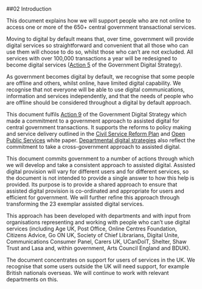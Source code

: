 ##02 Introduction

This document explains how we will support people who are not online to access one or more of the 650+ central government transactional services.

Moving to digital by default means that, over time, government will provide digital services so straightforward and convenient that all those who can use them will choose to do so, whilst those who can’t are not excluded.  All services with over 100,000 transactions a year will be redesigned to become digital services ([Action 5](/digital/strategy/#action-05) of the Government Digital Strategy).

As government becomes digital by default, we recognise that some people are offline and others, whilst online, have limited digital capability. We recognise that not everyone will be able to use digital communications, information and services independently, and that the needs of people who are offline should be considered throughout a digital by default approach.

This document fulfils [Action 9](/digital/strategy/#action-09) of the Government Digital Strategy which made a commitment to a government approach to assisted digital for central government transactions. It supports the reforms to policy making and service delivery outlined in the [Civil Service Reform Plan](http://www.civilservice.gov.uk/reform) and [Open Public Services](http://www.openpublicservices.cabinetoffice.gov.uk/) white paper. [Departmental digital strategies](/digital/#departmental-strategies) also reflect the commitment to take a cross-government approach to assisted digital. 

This document commits government to a number of actions through which we will develop and take a consistent approach to assisted digital. Assisted digital provision will vary for different users and for different services, so the document is not intended to provide a single answer to how this help is provided. Its purpose is to provide a shared approach to ensure that assisted digital provision is co-ordinated and appropriate for users and efficient for government. We will further refine this approach through transforming the 23 exemplar assisted digital services.

This approach has been developed with departments and with input from organisations representing and working with people who can’t use digital services (including Age UK, Post Office, Online Centres Foundation, Citizens Advice, Go ON UK, Society of Chief Librarians, Digital Unite, Communications Consumer Panel, Carers UK, UCanDoIT, Shelter, Shaw Trust and Lasa and, within government, Arts Council England and BDUK).

The document concentrates on support for users of services in the UK.  We recognise that some users outside the UK will need support, for example British nationals overseas.  We will continue to work with relevant departments on this.

